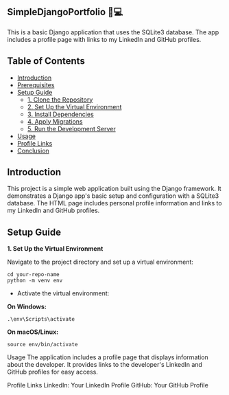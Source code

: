 ## SimpleDjangoPortfolio 📱💻

This is a basic Django application that uses the SQLite3 database. The app includes a profile page with links to my LinkedIn and GitHub profiles.

## Table of Contents
- [Introduction](#introduction)
- [Prerequisites](#prerequisites)
- [Setup Guide](#setup-guide)
  - [1. Clone the Repository](#1-clone-the-repository)
  - [2. Set Up the Virtual Environment](#2-set-up-the-virtual-environment)
  - [3. Install Dependencies](#3-install-dependencies)
  - [4. Apply Migrations](#4-apply-migrations)
  - [5. Run the Development Server](#5-run-the-development-server)
- [Usage](#usage)
- [Profile Links](#profile-links)
- [Conclusion](#conclusion)

## Introduction

This project is a simple web application built using the Django framework. It demonstrates a Django app's basic setup and configuration with a SQLite3 database. The HTML page includes personal profile information and links to my LinkedIn and GitHub profiles.


## Setup Guide

**1. Set Up the Virtual Environment**
   
Navigate to the project directory and set up a virtual environment:

```
cd your-repo-name
python -m venv env
```

* Activate the virtual environment:

**On Windows:**

```
.\env\Scripts\activate
```

**On macOS/Linux:**

```
source env/bin/activate
```

Usage
The application includes a profile page that displays information about the developer. It provides links to the developer's LinkedIn and GitHub profiles for easy access.

Profile Links
LinkedIn: Your LinkedIn Profile
GitHub: Your GitHub Profile

